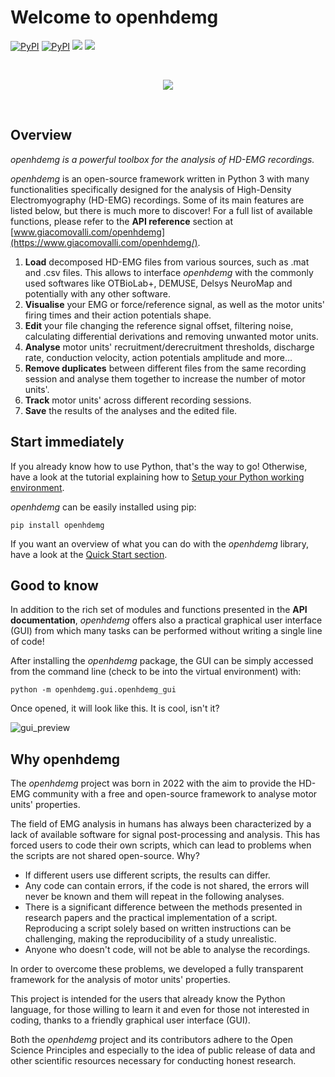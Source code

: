 # Welcome to openhdemg
<p align="left">
    <a href="https://pypi.python.org/pypi/openhdemg/" alt="openhdemg version" target="_blank">
        <img alt="PyPI" src="https://img.shields.io/pypi/v/openhdemg?label=pip&logo=PyPI&logoColor=gold&color=blue"></a>
    <a href="https://pypi.org/project/openhdemg" alt="Python version" target="_blank">
        <img alt="PyPI" src="https://img.shields.io/pypi/pyversions/openhdemg?logo=Python&logoColor=gold&color=blue"></a>
    <a href="https://www.youtube.com/@openhdemg" alt="YouTube" target="_blank">
        <img src="https://img.shields.io/badge/youtube-Watch_videos-red.svg?color=blue&logoColor=gold&logo=youtube" /></a>
    <a href="https://twitter.com/openhdemg" alt="Twitter" target="_blank">
        <img src="https://img.shields.io/badge/twitter-Follow_us-red.svg?color=blue&logoColor=gold&logo=twitter" /></a>
</p>

<br/>

<p align="center">
  <img src="https://www.giacomovalli.com/openhdemg/md_graphics/index/banner_logo.png" />
</p>

<br/>

## Overview

*openhdemg is a powerful toolbox for the analysis of HD-EMG recordings.*

*openhdemg* is an open-source framework written in Python 3 with many functionalities specifically designed for the analysis of High-Density
Electromyography (HD-EMG) recordings. Some of its main features are listed below, but there is much more to discover! For a full list of available functions, please refer to the **API reference** section at [www.giacomovalli.com/openhdemg](https://www.giacomovalli.com/openhdemg/).

1. **Load** decomposed HD-EMG files from various sources, such as .mat and .csv files. This allows to interface *openhdemg* with the commonly used softwares like OTBioLab+, DEMUSE, Delsys NeuroMap and potentially with any other software.
2. **Visualise** your EMG or force/reference signal, as well as the motor units' firing times and their action potentials shape.
3. **Edit** your file changing the reference signal offset, filtering noise, calculating differential derivations and removing unwanted motor units.
4. **Analyse** motor units' recruitment/derecruitment thresholds, discharge rate, conduction velocity, action potentials amplitude and more...
5. **Remove duplicates** between different files from the same recording session and analyse them together to increase the number of motor units'.
6. **Track** motor units' across different recording sessions.
7. **Save** the results of the analyses and the edited file.

## Start immediately
If you already know how to use Python, that's the way to go! Otherwise, have a look at the tutorial explaining how to [Setup your Python working environment](https://www.giacomovalli.com/openhdemg/tutorials/setup_working_env/).

*openhdemg* can be easily installed using pip:

```shell
pip install openhdemg
```

If you want an overview of what you can do with the *openhdemg* library, have a look at the [Quick Start section](https://www.giacomovalli.com/openhdemg/quick-start/).

## Good to know
In addition to the rich set of modules and functions presented in the **API documentation**, *openhdemg* offers also a practical graphical user interface (GUI) from which many tasks can be performed without writing a single line of code!

After installing the *openhdemg* package, the GUI can be simply accessed from the command line (check to be into the virtual environment) with:

```shell
python -m openhdemg.gui.openhdemg_gui
```

Once opened, it will look like this. It is cool, isn't it?

![gui_preview](https://www.giacomovalli.com/openhdemg/md_graphics/index/gui_preview_v2.png)

## Why openhdemg
The *openhdemg* project was born in 2022 with the aim to provide the HD-EMG community with a free and open-source framework to analyse motor units' properties.

The field of EMG analysis in humans has always been characterized by a lack of available software for signal post-processing and analysis. This has forced users to code their own scripts, which can lead to problems when the scripts are not shared open-source. Why?

- If different users use different scripts, the results can differ.
- Any code can contain errors, if the code is not shared, the errors will never be known and them will repeat in the following analyses.
- There is a significant difference between the methods presented in research papers and the practical implementation of a script. Reproducing a script solely based on written instructions can be challenging, making the reproducibility of a study unrealistic.
- Anyone who doesn't code, will not be able to analyse the recordings.

In order to overcome these problems, we developed a fully transparent framework for the analysis of motor units' properties.

This project is intended for the users that already know the Python language, for those willing to learn it and even for those not interested in coding, thanks to a friendly graphical user interface (GUI).

Both the *openhdemg* project and its contributors adhere to the Open Science Principles and especially to the idea of public release  of data and other scientific resources necessary for conducting honest research.
